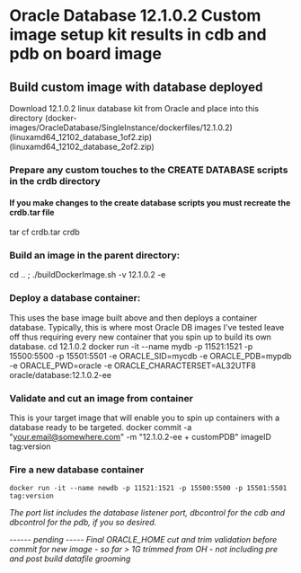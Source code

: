 # Oracle Database 12.1.0.2 Custom image setup kit results in cdb and pdb on board image

## Build custom image with database deployed
Download 12.1.0.2 linux database kit from Oracle and place into this directory (docker-images/OracleDatabase/SingleInstance/dockerfiles/12.1.0.2)
(linuxamd64_12102_database_1of2.zip)
(linuxamd64_12102_database_2of2.zip)

### Prepare any custom touches to the CREATE DATABASE scripts in the crdb directory
#### If you make changes to the create database scripts you must recreate the crdb.tar file
  tar cf crdb.tar crdb

### Build an image in the parent directory:
  cd .. ; ./buildDockerImage.sh -v 12.1.0.2 -e

### Deploy a database container:
This uses the base image built above and then deploys a container database.  Typically, this is where most Oracle DB images I've tested leave off thus requiring every new container that you spin up to build its own database.
    cd 12.1.0.2
    docker run -it --name mydb -p 11521:1521 -p 15500:5500 -p 15501:5501 -e ORACLE_SID=mycdb -e ORACLE_PDB=mypdb -e ORACLE_PWD=oracle -e ORACLE_CHARACTERSET=AL32UTF8 oracle/database:12.1.0.2-ee

### Validate and cut an image from container
This is your target image that will enable you to spin up containers with a database ready to be targeted.
    docker commit -a "your.email@somewhere.com" -m "12.1.0.2-ee + customPDB" imageID tag:version

### Fire a new database container
    docker run -it --name newdb -p 11521:1521 -p 15500:5500 -p 15501:5501 tag:version

*The port list includes the database listener port, dbcontrol for the cdb and dbcontrol for the pdb, if you so desired.*

*------ pending -----*
*Final ORACLE_HOME cut and trim validation before commit for new image - so far > 1G trimmed from OH - not including pre and post build datafile grooming*

